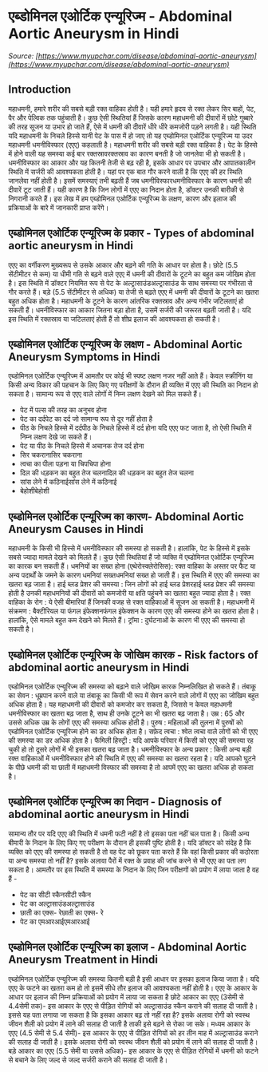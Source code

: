 # एब्डोमिनल एओर्टिक एन्यूरिज्म - Abdominal Aortic Aneurysm in Hindi
_Source: [https://www.myupchar.com/disease/abdominal-aortic-aneurysm](https://www.myupchar.com/disease/abdominal-aortic-aneurysm)_

## Introduction
महाधमनी, हमारे शरीर की सबसे बड़ी रक्त वाहिका होती है। यही हमारे हृदय से रक्त लेकर सिर बाहों, पेट, पैर और पेल्विक तक पहुंचाती है। कुछ ऐसी स्थितियां हैं जिसके कारण महाधमनी की दीवारों में छोटे गुब्बारे की तरह सूजन या उभार हो जाते हैं, ऐसे में धमनी की दीवारें धीरे धीरे कमजोरी पड़ने लगती है। यही स्थिति यदि महाधमनी के निचले हिस्से यानी पेट के पास में हो जाए तो यह एब्डोमिनल एओर्टिक एन्यूरिज्म या उदर महाधमनी धमनीविस्फार (एएए) कहलाती है।
महाधमनी शरीर की सबसे बड़ी रक्त वाहिका है। पेट के हिस्से में होने वाली यह समस्या कई बार रक्तस्रावरक्तस्राव का कारण बनती है जो जानलेवा भी हो सकती है। धमनीविस्फार का आकार और यह कितनी तेजी से बढ़ रही है, इसके आधार पर उपचार और आपातकालीन स्थिति में सर्जरी की आवश्यकता होती है। यहां पर एक बात गौर करने वाली है कि एएए की हर स्थिति जानलेवा नहीं होती है। इसमें समस्याएं तभी बढ़ती हैं जब धमनीविस्फारधमनीविस्फार के कारण धमनी की दीवारें टूट जाती हैं। यही कारण है कि जिन लोगों में एएए का निदान होता है, डॉक्टर उनकी बारीकी से निगरानी करते हैं।
इस लेख में हम एब्डोमिनल एओर्टिक एन्यूरिज्म के ​लक्षण, कारण और इलाज की प्रक्रियाओं के बारे में जानकारी प्राप्त करेंगे।

## एब्डोमिनल एओर्टिक एन्यूरिज्म के प्रकार - Types of abdominal aortic aneurysm in Hindi
एएए का वर्गीकरण मुख्यरूप से उसके आकार और बढ़ने की गति के आधार पर होता है।
छोटे (5.5 सेंटीमीटर से कम) या धीमी गति से बढ़ने वाले एएए में धमनी की दीवारों के टूटने का बहुत कम जोखिम होता है। इस स्थिति में डॉक्टर नियमित रूप से पेट के अल्ट्रासाउंडअल्ट्रासाउंड के साथ समस्या पर गंभीरता से गौर करते हैं।
बड़े (5.5 सेंटीमीटर से अधिक) या तेजी से बढ़ते एएए में धमनी की दीवारों के टूटने का खतरा बहुत अधिक होता है। महाधमनी के टूटने के कारण आंतरिक रक्तस्राव और अन्य गंभीर जटिलताएं हो सकती हैं। धमनीविस्फार का आकार जितना बड़ा होता है, उसमें सर्जरी की जरूरत बढ़ती जाती है। यदि इस स्थिति में रक्तस्राव या जटिलताएं होती हैं तो शीघ्र इलाज की आवश्यकता हो सकती है।

## एब्डोमिनल एओर्टिक एन्यूरिज्म के लक्षण - Abdominal Aortic Aneurysm Symptoms in Hindi
एब्डोमिनल एओर्टिक एन्यूरिज्म में आमतौर पर कोई भी स्पष्ट लक्षण नजर नहीं आते हैं। केवल स्क्रीनिंग या किसी अन्य विकार की पहचान के लिए किए गए परीक्षणों के दौरान ही व्यक्ति में एएए की स्थिति का निदान हो सकता है। सामान्य रूप से एएए वाले लोगोंं में निम्न लक्षण देखने को मिल सकते हैं।
- पेट में पल्स की तरह का अनुभव होना
- पेट का दर्दपेट का दर्द जो सामान्य रूप से दूर नहीं होता है
- पीठ के निचले हिस्से में दर्दपीठ के निचले हिस्से में दर्द होना
यदि एएए फट जाता है, तो ऐसी स्थिति में निम्न लक्षण देखे जा सकते हैं।
- पेट या पीठ के निचले हिस्से में अचानक तेज दर्द होना
- सिर चकरानासिर चकराना
- त्वचा का पीला पड़ना या चिपचिपा होना
- दिल की धड़कन का बहुत तेज चलनादिल की धड़कन का बहुत तेज चलना
- सांस लेने में कठिनाईसांस लेने में कठिनाई
- बेहोशीबेहोशी

## एब्डोमिनल एओर्टिक एन्यूरिज्म का कारण- Abdominal Aortic Aneurysm Causes in Hindi
महाधमनी के ​किसी भी हिस्से में धमनीविस्फार की समस्या हो सकती है। हालांकि, पेट के हिस्से में इसके सबसे ज्यादा मामले देखने को मिलते हैं। कुछ ऐसी स्थितियां हैं जो व्यक्ति में एब्डोमिनल एओर्टिक एन्यूरिज्म का कारक बन सकती हैं।
धमनियों का सख्त होना (एथेरोस्क्लेरोसिस): रक्त वाहिका के अस्तर पर फैट या अन्य पदार्थों के जमने के कारण धमनियां सख्तधमनियां सख्त हो जाती हैं। इस स्थिति में एएए की समस्या का खतरा बढ़ जाता है।
हाई ब्लड प्रेशर की समस्या : जिन लोगों को हाई ब्लड प्रेशरहाई ब्लड प्रेशर की समस्या होती है उनकी महाधमनियों की दीवारों को कमजोरी या क्षति पहुंचने का खतरा बहुत ज्यादा होता है।
रक्त वाहिका के रोग : ये ऐसी बीमारियां हैं जिनकी वजह से रक्त वाहिकाओं में सूजन आ सकती है।
महाधमनी में संक्रमण : बैक्टीरियल या फंगल इंफेक्शनफंगल इंफेक्शन के कारण एएए की समस्या होने का खतरा होता है। हालांकि, ऐसे मामले बहुत कम देखने को मिलते हैं।
ट्रॉमा : दुर्घटनाओं के कारण भी एएए की समस्या हो सकती है।

## एब्डोमिनल एओर्टिक एन्यूरिज्म के जोखिम कारक - Risk factors of abdominal aortic aneurysm in Hindi
एब्डोमिनल एओर्टिक एन्यूरिज्म की समस्या को बढ़ाने वाले जोखिम कारक निम्नलिखित हो सकते हैं।
तंबाकू का सेवन : धूम्रपान करने वाले या तंबाकू का किसी भी रूप में सेवन करने वाले लोगों में एएए का जोखिम बहुत अधिक होता है। यह महाधमनी की दीवारों को कमजोर कर सकता है, जिससे न केवल महाधमनी धमनीविस्फार का खतरा बढ़ जाता है, साथ ही उनके टूटने का भी खतरा बढ़ जाता है।
उम्र : 65 और उससे अधिक उम्र के लोगों एएए की समस्या अधिक होती है।
पुरुष : महिलाओं की तुलना में पुरुषों को एब्डोमिनल एओर्टिक एन्यूरिज्म होने का डर अधिक होता है।
सफ़ेद त्वचा : श्वेत त्वचा वाले लोगों को भी एएए की समस्या का डर अधिक होता है।
फैमिली हिस्ट्री : यदि आपके परिवार में किसी को एएए की समस्या रह चुकी हो तो दूसरे लोगों में भी इसका खतरा बढ़ जाता है।
धमनीविस्फार के अन्य प्रकार : किसी अन्य बड़ी रक्त वाहिकाओं में धमनीविस्फार होने की स्थिति में एएए की समस्या का खतरा रहता है। यदि आपको घुटने के पीछे धमनी की या छाती में महाधमनी विस्फार की समस्या है तो आपमें एएए का खतरा अधिक हो सकता है।

## एब्डोमिनल एओर्टिक एन्यूरिज्म का निदान - Diagnosis of abdominal aortic aneurysm in Hindi
सामान्य तौर पर यदि एएए की स्थिति में धमनी फटी नहीं है तो इसका पता नहीं चल पाता है। किसी अन्य बीमारी के निदान के लिए किए गए परीक्षण के दौरान ही इसकी पुष्टि होती है।
यदि डॉक्टर को संदेह है कि व्यक्ति को एएए की समस्या हो सकती है तो व​ह पेट को छूकर पता करते हैं कि वहां किसी प्रकार की कठोरता या अन्य समस्या तो नहीं है? इसके अलावा पैरों में रक्त के प्रवाह की जांच करने से भी एएए का पता लग सकता है। आमतौर पर इस​ स्थिति में समस्या के निदान के लिए जिन परीक्षणों को प्रयोग में लाया जाता है वह हैं -
- पेट का सीटी स्कैनसीटी स्कैन
- पेट का अल्ट्रासाउंडअल्ट्रासाउंड
- छाती का एक्स- रेछाती का एक्स- रे
- पेट का एमआरआईएमआरआई

## एब्डोमिनल एओर्टिक एन्यूरिज्म का इलाज - Abdominal Aortic Aneurysm Treatment in Hindi
एब्डोमिनल एओर्टिक एन्यूरिज्म की समस्या कितनी बड़ी है इसी आधार पर इसका इलाज किया जाता है। यदि एएए के फटने का खतरा कम हो तो इसमें सीधे तौर इलाज की आवश्यकता नहीं होती है। एएए के आकार के आधार पर इलाज की निम्न प्रक्रियाओं को प्रयोग में लाया जा सकता है
छोटे आकार का एएए (3सेमी से 4.4सेमी तक)-
इस आकार के एएए से पीड़ित रोगियों को अल्ट्रासाउंड स्कैन कराने की सलाह दी जाती है। इससे यह पता लगाया जा सकता है कि इसका आकार बढ़ तो नहीं रहा है? इसके अलावा रोगी को स्वस्थ जीवन शैली को प्रयोग में लाने की सलाह दी जाती है ताकी इसे बढ़ने से रोका जा सके।
मध्यम आकार के एएए (4.5 सेमी से 5.4 सेमी)-
इस आकार के एएए से पीड़ित रोगियों को हर तीन माह में अल्ट्रासाउंड कराने की सलाह दी जाती है। इसके अलावा रोगी को स्वस्थ जीवन शैली को प्रयोग में लाने की सलाह दी जाती है।
बड़े आकार का एएए (5.5 सेमी या उससे अधिक)-
इस आकार के एएए से पीड़ित रोगियों में धमनी को फटने से बचाने के​ लिए जल्द से जल्द सर्जरी कराने की सलाह दी जाती है।

